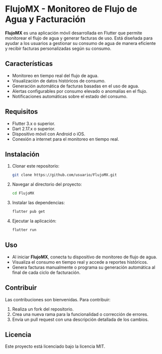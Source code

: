 # FlujoMX - Monitoreo de Flujo de Agua y Facturación

**FlujoMX** es una aplicación móvil desarrollada en Flutter que permite monitorear el flujo de agua y generar facturas de uso. Está diseñada para ayudar a los usuarios a gestionar su consumo de agua de manera eficiente y recibir facturas personalizadas según su consumo.

## Características

- Monitoreo en tiempo real del flujo de agua.
- Visualización de datos históricos de consumo.
- Generación automática de facturas basadas en el uso de agua.
- Alertas configurables por consumo elevado o anomalías en el flujo.
- Notificaciones automáticas sobre el estado del consumo.
  
## Requisitos

- Flutter 3.x o superior.
- Dart 2.17.x o superior.
- Dispositivo móvil con Android o iOS.
- Conexión a internet para el monitoreo en tiempo real.

## Instalación

1. Clonar este repositorio:

   ```bash
   git clone https://github.com/usuario/FlujoMX.git
   ```

2. Navegar al directorio del proyecto:

   ```bash
   cd FlujoMX
   ```

3. Instalar las dependencias:

   ```bash
   flutter pub get
   ```

4. Ejecutar la aplicación:

   ```bash
   flutter run
   ```

## Uso

- Al iniciar **FlujoMX**, conecta tu dispositivo de monitoreo de flujo de agua.
- Visualiza el consumo en tiempo real y accede a reportes históricos.
- Genera facturas manualmente o programa su generación automática al final de cada ciclo de facturación.

## Contribuir

Las contribuciones son bienvenidas. Para contribuir:

1. Realiza un fork del repositorio.
2. Crea una nueva rama para la funcionalidad o corrección de errores.
3. Envía un pull request con una descripción detallada de los cambios.

## Licencia

Este proyecto está licenciado bajo la licencia MIT.
